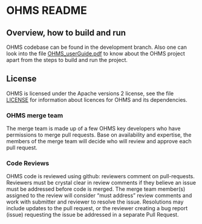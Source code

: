 # OHMS README

## Overview, how to build and run

OHMS codebase can be found in the development branch. Also one can look into the file [OHMS_userGuide.pdf](https://github.com/vmware/OHMS/blob/development/OHMS_userGuide.pdf) to know about the OHMS project apart from the steps to build and run the project.

## License
OHMS is licensed under the Apache versions 2 license, see the file [LICENSE](https://github.com/vmware/OHMS/blob/development/LICENSE.txt) for information about licences for OHMS and its dependencies.



### OHMS merge team
The merge team is made up of a few OHMS key developers who have permissions to merge pull requests. Base on availability and expertise, the members of the merge team will decide who will review and approve each pull request.
### Code Reviews
OHMS code is reviewed using github: reviewers comment on pull-requests.  Reviewers must be crystal clear in review comments if they believe an issue must be addressed before code is merged. The merge team member(s) assigned to the review will consider “must address” review comments and work with submitter and reviewer to resolve the issue.  Resolutions may include updates to the pull request, or the reviewer creating a bug report (issue) requesting the issue be addressed in a separate Pull Request.

